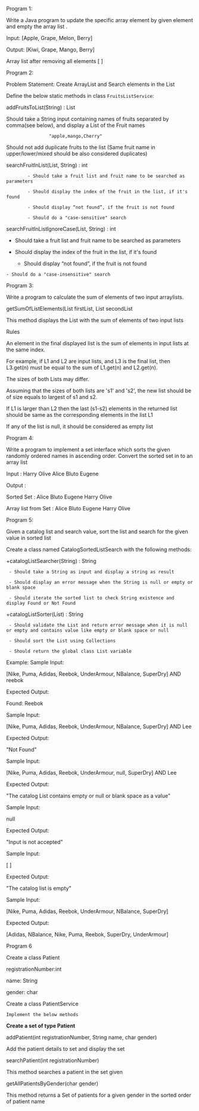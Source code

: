 Program 1:

 Write a Java program to update the specific array element by given element and empty the array list .

Input: [Apple, Grape, Melon, Berry]

Output: [Kiwi, Grape, Mango, Berry]

Array list after removing all elements [ ]

Program 2:

Problem Statement: Create ArrayList and Search elements in the List
   
 Define the below static methods in class `FruitsListService`:

 addFruitsToList(String) : List<String>      
 
Should take a String input containing names of fruits separated by comma(see  below), and display a List of the Fruit names

                	"apple,mango,Cherry"

  Should not add duplicate fruits to the list (Same fruit name in upper/lower/mixed should be also considered duplicates)

    
searchFruitInList(List<String>, String) : int

            - Should take a fruit list and fruit name to be searched as parameters

            - Should display the index of the fruit in the list, if it's found

            - Should display “not found”, if the fruit is not found

            - Should do a "case-sensitive" search   
                        
searchFruitInListIgnoreCase(List<String>, String) : int

  - Should take a fruit list and fruit name to be searched as parameters

   - Should display the index of the fruit in the list, if it's found

     - Should display “not found”, if the fruit is not found

    - Should do a "case-insensitive" search   
    
Program 3:

Write a program to calculate the sum of elements of two input arraylists.


getSumOfListElements(List<Integer> firstList, List<Integer> secondList

This method displays the List with the sum of elements of two input lists
 		
Rules

 An element in the final displayed list is the sum of elements in input lists at the same index. 

 For example, if L1 and L2 are input lists, and L3 is the final list, then L3.get(n) must be equal to the sum of L1.get(n) and L2.get(n).


 The sizes of both Lists may differ. 

 Assuming that the sizes of both lists are 's1' and 's2', the new list should be of size equals to largest of s1 and s2. 

  If L1 is larger than L2 then the last (s1-s2) elements in the returned list should be same as the corresponding elements in the list L1

If any of the list is null, it should be considered as empty list


Program 4:

Write a program to implement a set interface which sorts the given randomly ordered names in ascending order. Convert the sorted set in to an array list

Input : Harry Olive Alice Bluto Eugene

Output :

Sorted Set : Alice Bluto Eugene Harry Olive

Array list from Set : Alice Bluto Eugene Harry Olive




Program 5: 

Given a catalog list and search value, sort the list and search for the given value in sorted list

Create a class named CatalogSortedListSearch with the following methods:

+catalogListSearcher(String) : String  

     - Should take a String as input and display a string as result

     - Should display an error message when the String is null or empty or blank space  

     - Should iterate the sorted list to check String existence and display Found or Not Found

+catalogListSorter(List<String>) : String

     - Should validate the List and return error message when it is null or empty and contains value like empty or blank space or null 

     - Should sort the List using Collections                 

     - Should return the global class List variable

Example: Sample Input:

[Nike, Puma, Adidas, Reebok, UnderArmour, NBalance, SuperDry] AND reebok      

Expected Output:

Found: Reebok

Sample Input:

[Nike, Puma, Adidas, Reebok, UnderArmour, NBalance, SuperDry] AND Lee

Expected Output:

"Not Found"

Sample Input:

[Nike, Puma, Adidas, Reebok, UnderArmour, null, SuperDry] AND Lee

Expected Output:

"The catalog List contains empty or null or blank space as a value"

Sample Input:

null    

Expected Output:

"Input is not accepted"

Sample Input:

[ ]    

Expected Output:

"The catalog list is empty"

Sample Input:

[Nike, Puma, Adidas, Reebok, UnderArmour, NBalance, SuperDry]      

Expected Output:

[Adidas, NBalance, Nike, Puma, Reebok, SuperDry, UnderArmour]

Program 6

 Create a class Patient

registrationNumber:int

 name: String

gender: char

  Create a class PatientService

	Implement the below methods
	
**Create a set of type Patient**

addPatient(int registrationNumber, String name, char gender)

Add the patient details to set and display the set

searchPatient(int registrationNumber)

   This method searches a patient in the set given

getAllPatientsByGender(char gender)

  This method returns a Set of patients for a given gender in the sorted order of patient name
